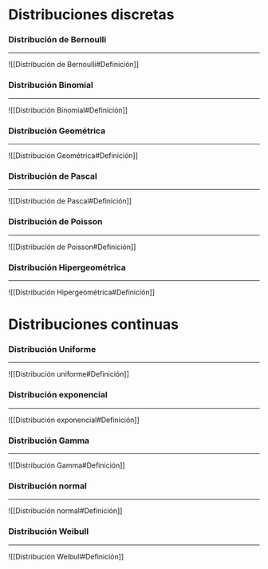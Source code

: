 # Distribuciones discretas

### Distribución de Bernoulli
---
![[Distribución de Bernoulli#Definición]]

### Distribución Binomial
---
![[Distribución Binomial#Definición]]

### Distribución Geométrica
---
![[Distribución Geométrica#Definición]]

### Distribución de Pascal
---
![[Distribución de Pascal#Definición]]

### Distribución de Poisson
---
![[Distribución de Poisson#Definición]]


### Distribución Hipergeométrica
---
![[Distribución Hipergeométrica#Definición]]


# Distribuciones continuas

### Distribución Uniforme
---
![[Distribución uniforme#Definición]]

### Distribución exponencial
---
![[Distribución exponencial#Definición]]

### Distribución Gamma
---
![[Distribución Gamma#Definición]]

### Distribución normal
---
![[Distribución normal#Definición]]

### Distribución Weibull
---
![[Distribución Weibull#Definición]]